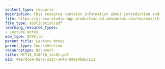 ```yaml
---
content_type: resource
description: This resource contains information about introduction and company analysis.
file: https://ol-ocw-studio-app-production.s3.amazonaws.com/courses/15-810-marketing-management-fall-2010/49e7dcea0276228cc640de924be6c213_MIT15_810F10_lec01.pdf
file_type: application/pdf
learning_resource_types:
- Lecture Notes
ocw_type: OCWFile
parent_title: Lecture Notes
parent_type: CourseSection
resourcetype: Document
title: MIT15_810F10_lec01.pdf
uid: 49e7dcea-0276-228c-c640-de924be6c213
---
```

